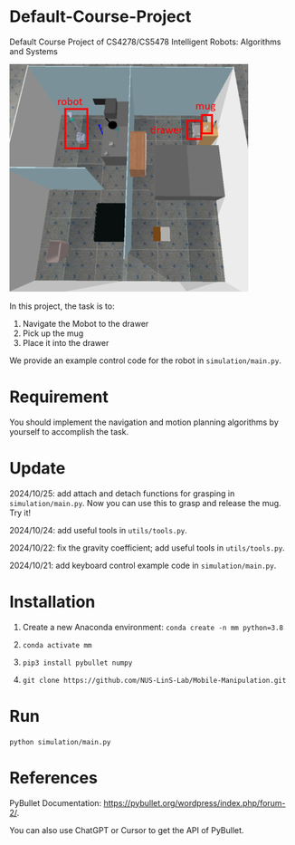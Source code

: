 # Default-Course-Project
Default Course Project of CS4278/CS5478 Intelligent Robots: Algorithms and Systems

![Scene](imgs/scene.png)


In this project, the task is to:

1. Navigate the Mobot to the drawer
2. Pick up the mug
3. Place it into the drawer

We provide an example control code for the robot in `simulation/main.py`.

# Requirement

You should implement the navigation and motion planning algorithms by yourself to accomplish the task.

# Update

2024/10/25: add attach and detach functions for grasping in `simulation/main.py`. Now you can use this to grasp and release the mug. Try it!

2024/10/24: add useful tools in `utils/tools.py`.

2024/10/22: fix the gravity coefficient; add useful tools in `utils/tools.py`.

2024/10/21: add keyboard control example code in `simulation/main.py`.


# Installation

1. Create a new Anaconda environment: `conda create -n mm python=3.8`

2. `conda activate mm`

3. `pip3 install pybullet numpy`

4. `git clone https://github.com/NUS-LinS-Lab/Mobile-Manipulation.git`

# Run

`python simulation/main.py`

# References

PyBullet Documentation: https://pybullet.org/wordpress/index.php/forum-2/.

You can also use ChatGPT or Cursor to get the API of PyBullet.